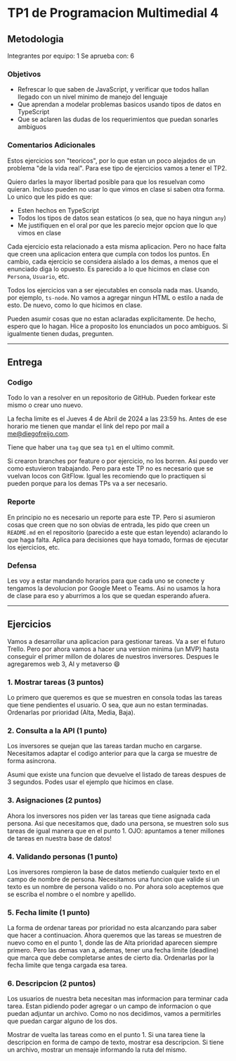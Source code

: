 # TP1 de Programacion Multimedial 4

## Metodologia

Integrantes por equipo: 1
Se aprueba con:         6

### Objetivos

- Refrescar lo que saben de JavaScript, y verificar que todos hallan llegado con un nivel minimo de manejo del lenguaje
- Que aprendan a modelar problemas basicos usando tipos de datos en TypeScript
- Que se aclaren las dudas de los requerimientos que puedan sonarles ambiguos

### Comentarios Adicionales

Estos ejercicios son "teoricos", por lo que estan un poco alejados de un problema "de la vida real". Para ese tipo de ejercicios vamos a tener el TP2.

Quiero darles la mayor libertad posible para que los resuelvan como quieran. Incluso pueden no usar lo que vimos en clase si saben otra forma. Lo unico que les pido es que:

- Esten hechos en TypeScript
- Todos los tipos de datos sean estaticos (o sea, que no haya ningun `any`)
- Me justifiquen en el oral por que les parecio mejor opcion que lo que vimos en clase

Cada ejercicio esta relacionado a esta misma aplicacion. Pero no hace falta que creen una aplicacion entera que cumpla con todos los puntos. En cambio, cada ejercicio se considera aislado a los demas, a menos que el enunciado diga lo opuesto. Es parecido a lo que hicimos en clase con `Persona`, `Usuario`, etc.

Todos los ejercicios van a ser ejecutables en consola nada mas. Usando, por ejemplo, `ts-node`. No vamos a agregar ningun HTML o estilo a nada de esto. De nuevo, como lo que hicimos en clase.

Pueden asumir cosas que no estan aclaradas explicitamente. De hecho, espero que lo hagan. Hice a proposito los enunciados un poco ambiguos. Si igualmente tienen dudas, pregunten.

----

## Entrega

### Codigo

Todo lo van a resolver en un repositorio de GitHub. Pueden forkear este mismo o crear uno nuevo.

La fecha limite es el Jueves 4 de Abril de 2024 a las 23:59 hs. Antes de ese horario me tienen que mandar el link del repo por mail a <me@diegofreijo.com>.

Tiene que haber una `tag` que sea `tp1` en el ultimo commit.

Si crearon branches por feature o por ejercicio, no los borren. Asi puedo ver como estuvieron trabajando. Pero para este TP no es necesario que se vuelvan locos con GitFlow. Igual les recomiendo que lo practiquen si pueden porque para los demas TPs va a ser necesario.

### Reporte

En principio no es necesario un reporte para este TP. Pero si asumieron cosas que creen que no son obvias de entrada, les pido que creen un `README.md` en el repositorio (parecido a este que estan leyendo) aclarando lo que haga falta. Aplica para decisiones que haya tomado, formas de ejecutar los ejercicios, etc.

### Defensa

Les voy a estar mandando horarios para que cada uno se conecte y tengamos la devolucion por Google Meet o Teams. Asi no usamos la hora de clase para eso y aburrimos a los que se quedan esperando afuera.

----

## Ejercicios

Vamos a desarrollar una aplicacion para gestionar tareas. Va a ser el futuro Trello. Pero por ahora vamos a hacer una version minima (un MVP) hasta conseguir el primer millon de dolares de nuestros inversores. Despues le agregaremos web 3, AI y metaverso 😄

### 1. Mostrar tareas (3 puntos)

Lo primero que queremos es que se muestren en consola todas las tareas que tiene pendientes el usuario. O sea, que aun no estan terminadas. Ordenarlas por prioridad (Alta, Media, Baja).

### 2. Consulta a la API (1 punto)

Los inversores se quejan que las tareas tardan mucho en cargarse. Necesitamos adaptar el codigo anterior para que la carga se muestre de forma asincrona.

Asumi que existe una funcion que devuelve el listado de tareas despues de 3 segundos. Podes usar el ejemplo que hicimos en clase.

### 3. Asignaciones (2 puntos)

Ahora los inversores nos piden ver las tareas que tiene asignada cada persona. Asi que necesitamos que, dado una persona, se muestren solo sus tareas de igual manera que en el punto 1. OJO: apuntamos a tener millones de tareas en nuestra base de datos!

### 4. Validando personas (1 punto)

Los inversores rompieron la base de datos metiendo cualquier texto en el campo de nombre de persona. Necesitamos una funcion que valide si un texto es un nombre de persona valido o no. Por ahora solo aceptemos que se escriba el nombre o el nombre y apellido.

### 5. Fecha limite (1 punto)

La forma de ordenar tareas por prioridad no esta alcanzando para saber que hacer a continuacion. Ahora queremos que las tareas se muestren de nuevo como en el punto 1, donde las de Alta prioridad aparecen siempre primero. Pero las demas van a, ademas, tener una fecha limite (deadline) que marca que debe completarse antes de cierto dia. Ordenarlas por la fecha limite que tenga cargada esa tarea.

### 6. Descripcion (2 puntos)

Los usuarios de nuestra beta necesitan mas informacion para terminar cada tarea. Estan pidiendo poder agregar o un campo de informacion o que puedan adjuntar un archivo. Como no nos decidimos, vamos a permitirles que puedan cargar alguno de los dos.

Mostrar de vuelta las tareas como en el punto 1. Si una tarea tiene la descripcion en forma de campo de texto, mostrar esa descripcion. Si tiene un archivo, mostrar un mensaje informando la ruta del mismo.

